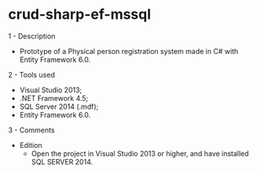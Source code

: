 # crud-sharp-ef-mssql

1 - Description

  - Prototype of a Physical person registration system made in C# with Entity Framework 6.0. 

2 - Tools used

  - Visual Studio 2013;
  - .NET Framework 4.5;
  - SQL Server 2014 (.mdf);
  - Entity Framework 6.0. 

3 - Comments

  - Edition
    - Open the project in Visual Studio 2013 or higher, and have installed SQL SERVER 2014.
